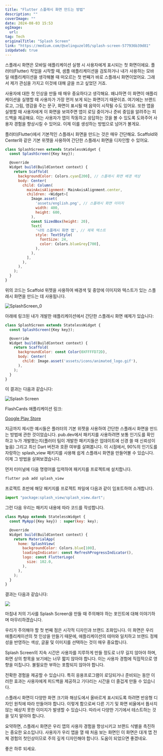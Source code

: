 ```yaml
---
title: "Flutter 스플래시 화면 만드는 방법"
description: ""
coverImage: ""
date: 2024-08-03 15:53
ogImage:
  url:
tag: Tech
originalTitle: "Splash Screen"
link: "https://medium.com/@selinguzel05/splash-screen-577936b39d81"
isUpdated: true
---
```


스플래시 화면은 모바일 애플리케이션 실행 시 사용자에게 표시되는 첫 화면이에요. 플러터(Flutter) 작업을 시작할 때, 샘플 애플리케이션을 검토하거나 내가 사용하는 모바일 애플리케이션을 생각해볼 때 떠오르는 첫 번째가 바로 스플래시 화면이었어요. 그래서 제가 관심을 가지고 이것에 대해 글을 쓰고 싶었던 거죠.

사용자에 대한 첫 인상을 만들 때 매우 중요하다고 생각해요. 왜냐하면 이 화면이 애플리케이션을 실행할 때 사용자가 가장 먼저 보게 되는 화면이기 때문이죠. 여기에는 브랜드 로고, 그림, 영감을 주는 문구, 화면이 표시될 때 음악이 시작될 수도 있어요. 또한 앱을 실행할 때 사용자에게 이 화면을 보여주면 앱이 로딩 중이거나 준비 중임을 알려주는 피드백을 제공해요. 이는 사용자가 앱이 작동하고 응답하는 것을 볼 수 있도록 도와주어 사용자 경험을 향상시킬 수 있어요. 이제 이를 생성하는 방법으로 넘어가 볼게요.

플러터(Flutter)에서 기본적인 스플래시 화면을 만드는 것은 매우 간단해요. Scaffold와 Center와 같은 기본 위젯을 사용하여 간단한 스플래시 화면을 디자인할 수 있어요.

```js
class SplashScreen extends StatelessWidget {
  const SplashScreen({Key key});

  @override
  Widget build(BuildContext context) {
    return Scaffold(
      backgroundColor: Colors.cyan[200], // 스플래시 화면 배경 색상
      body: Center(
        child: Column(
          mainAxisAlignment: MainAxisAlignment.center,
          children: <Widget>[
            Image.asset(
              'assets/english.png', // 스플래시 화면 이미지
              width: 400,
              height: 600,
            ),
            const SizedBox(height: 20),
            Text(
              '나의 스플래시 화면 앱', // 제목 텍스트
              style: TextStyle(
                fontSize: 24,
                color: Colors.blueGrey[700],
              ),
            ),
          ],
        ),
      ),
    );
  }
}
```

<!-- seedividend - 사각형 -->

<ins class="adsbygoogle"
     style="display:block"
     data-ad-client="ca-pub-4877378276818686"
     data-ad-slot="1898504329"
     data-ad-format="auto"
     data-full-width-responsive="true"></ins>

<script>
     (adsbygoogle = window.adsbygoogle || []).push({});
</script>

위의 코드는 Scaffold 위젯을 사용하여 배경색 및 중앙에 이미지와 텍스트가 있는 스플래시 화면을 만드는 데 사용됩니다.

![SplashScreen_0](/assets/img/SplashScreen_0.png)

아래에 링크된 내가 개발한 애플리케이션에서 간단한 스플래시 화면 예제가 있습니다:

```js
class SplashScreen extends StatelessWidget {
  const SplashScreen({Key key});

  @override
  Widget build(BuildContext context) {
    return Scaffold(
      backgroundColor: const Color(0XFFFFD72D),
      body: Center(
        child: Image.asset('assets/icons/animated_logo.gif'),
      ),
    );
  }
}
```

<!-- seedividend - 사각형 -->

<ins class="adsbygoogle"
     style="display:block"
     data-ad-client="ca-pub-4877378276818686"
     data-ad-slot="1898504329"
     data-ad-format="auto"
     data-full-width-responsive="true"></ins>

<script>
     (adsbygoogle = window.adsbygoogle || []).push({});
</script>

이 결과는 다음과 같습니다:

![Splash Screen](/assets/img/SplashScreen_1.png)

FlashCards 애플리케이션 링크:

[Google Play Store](https://play.google.com/store/apps/details?id=com.cemnamak.flash_cards)

<!-- seedividend - 사각형 -->

<ins class="adsbygoogle"
     style="display:block"
     data-ad-client="ca-pub-4877378276818686"
     data-ad-slot="1898504329"
     data-ad-format="auto"
     data-full-width-responsive="true"></ins>

<script>
     (adsbygoogle = window.adsbygoogle || []).push({});
</script>

지금까지 제시한 예시들은 플러터의 기본 위젯을 사용하여 간단한 스플래시 화면을 만드는 방법에 관한 것이었습니다. pub.dev에서 패키지를 사용하려면 보통 인기도를 확인하고 누가 개발했는지(플러터 팀이 개발한 패키지들은 업데이트에 신경 쓸 때 신뢰성이 높음) 그리고 최신 Dart 버전과 호환 여부를 살펴봅니다.
이 시점에서, 90%의 인기도를 자랑하는 splash_view 패키지를 사용해 쉽게 스플래시 화면을 만들어볼 수 있습니다. 이제 그 방법을 살펴보겠습니다.

먼저 터미널에 다음 명령어를 입력하여 패키지를 프로젝트에 설치합니다.

```js
flutter pub add splash_view
```

프로젝트 초반에 해당 패키지를 프로젝트 파일에 다음과 같이 임포트하여 소개합니다.

<!-- seedividend - 사각형 -->

<ins class="adsbygoogle"
     style="display:block"
     data-ad-client="ca-pub-4877378276818686"
     data-ad-slot="1898504329"
     data-ad-format="auto"
     data-full-width-responsive="true"></ins>

<script>
     (adsbygoogle = window.adsbygoogle || []).push({});
</script>

```js
import "package:splash_view/splash_view.dart";
```

그런 다음 우리는 패키지 내용에 따라 코드를 작성합니다.

```js
class MyApp extends StatelessWidget {
  const MyApp({Key key}) : super(key: key);

  @override
  Widget build(BuildContext context) {
    return MaterialApp(
      home: SplashView(
        backgroundColor: Colors.blue[100],
        loadingIndicator: const RefreshProgressIndicator(),
        logo: const FlutterLogo(
          size: 102.0,
        ),
      ),
    );
  }
}
```

결과는 다음과 같습니다:

<!-- seedividend - 사각형 -->

<ins class="adsbygoogle"
     style="display:block"
     data-ad-client="ca-pub-4877378276818686"
     data-ad-slot="1898504329"
     data-ad-format="auto"
     data-full-width-responsive="true"></ins>

<script>
     (adsbygoogle = window.adsbygoogle || []).push({});
</script>

<img src="/assets/img/SplashScreen_2.png" />

마침내 저의 기사를 Splash Screen을 만들 때 주의해야 하는 포인트에 대해 이야기하며 마무리하겠습니다.

우리가 주의해야 할 첫 번째 점은 시각적 디자인과 브랜드 조화입니다. 이 화면은 우리 애플리케이션의 첫 인상을 만들기 때문에, 애플리케이션의 테마와 일치하고 브랜드 정체성을 반영하는 색상, 글꼴 및 이미지를 선택하는 것이 매우 중요합니다.

Splash Screen의 지속 시간은 사용자를 지루하게 만들 정도로 너무 길지 않아야 하며, 화면 상의 항목을 보기에는 너무 짧지 않아야 합니다. 이는 사용자 경험에 직접적으로 영향을 미칩니다. 불필요한 부하는 포함되지 않아야 합니다.

<!-- seedividend - 사각형 -->

<ins class="adsbygoogle"
     style="display:block"
     data-ad-client="ca-pub-4877378276818686"
     data-ad-slot="1898504329"
     data-ad-format="auto"
     data-full-width-responsive="true"></ins>

<script>
     (adsbygoogle = window.adsbygoogle || []).push({});
</script>

전확한 경험을 제공할 수 있습니다. 특히 응용프로그램이 로딩되거나 준비되는 동안 이러한 효과는 사용자에게 피드백을 제공하고 기다리는 시간을 더 즐겁게 만들 수 있습니다.

스플래시 화면이 다양한 화면 크기와 해상도에서 올바르게 표시되도록 하려면 반응형 디자인 원칙에 따라 만들어야 합니다. 이렇게 함으로써 다른 기기 및 화면 비율에서 뜝사지 않는 예상치 못한 이미지가 발생할 수 있습니다. 따라서 다양한 기기에서 테스트하는 것을 잊지 말아야 합니다.

요약하면, 스플래시 화면은 우리 앱의 사용자 경험을 향상시키고 브랜드 식별을 촉진하는 중요한 요소입니다. 사용자가 우리 앱을 열 때 처음 보는 화면인 이 화면은 대개 앱 전체 경험의 첫인상이므로 주의 깊게 디자인해야 합니다. 도움이 되었으면 좋겠네요.

좋은 하루 되세요.

<!-- seedividend - 사각형 -->

<ins class="adsbygoogle"
     style="display:block"
     data-ad-client="ca-pub-4877378276818686"
     data-ad-slot="1898504329"
     data-ad-format="auto"
     data-full-width-responsive="true"></ins>

<script>
     (adsbygoogle = window.adsbygoogle || []).push({});
</script>
